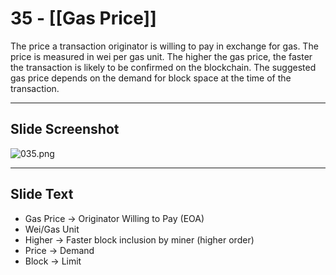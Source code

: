 # 35 - [[Gas Price]]

The price a transaction originator is willing to pay in exchange for gas. The price is measured in wei per gas unit. The higher the gas price, the faster the transaction is likely to be confirmed on the blockchain. The suggested gas price depends on the demand for block space at the time of the transaction.

___
## Slide Screenshot
![035.png](../images/ethereum101/035.png)
___
## Slide Text
- Gas Price -> Originator Willing to Pay (EOA)
- Wei/Gas Unit
- Higher -> Faster block inclusion by miner (higher order)
- Price -> Demand
- Block -> Limit 
